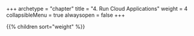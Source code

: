 +++
archetype = "chapter"
title = "4. Run Cloud Applications"
weight = 4
collapsibleMenu = true
alwaysopen = false
+++

{{% children sort="weight" %}}

